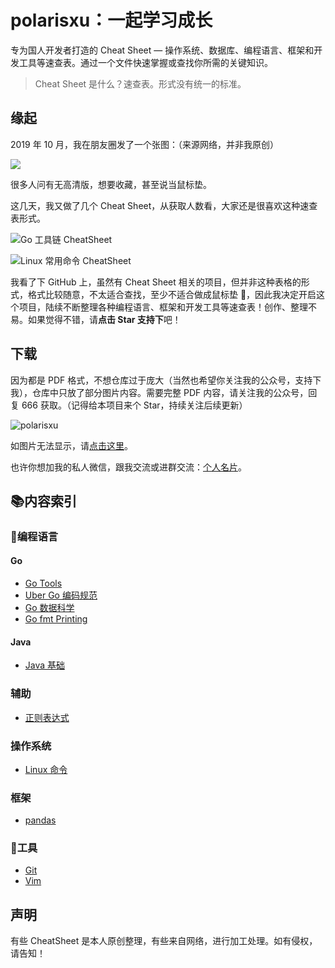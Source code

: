 # polarisxu：一起学习成长

专为国人开发者打造的 Cheat Sheet — 操作系统、数据库、编程语言、框架和开发工具等速查表。通过一个文件快速掌握或查找你所需的关键知识。

> Cheat Sheet 是什么？速查表。形式没有统一的标准。

## 缘起

2019 年 10 月，我在朋友圈发了一个张图：（来源网络，并非我原创）

![](golang.png)

很多人问有无高清版，想要收藏，甚至说当鼠标垫。

这几天，我又做了几个 Cheat Sheet，从获取人数看，大家还是很喜欢这种速查表形式。

![Go 工具链 CheatSheet](languages/go/go-tooling-cheat-sheet.png)

![Linux 常用命令 CheatSheet](os/linux/Linux-Command-Cheat-Sheet.png)

我看了下 GitHub 上，虽然有 Cheat Sheet 相关的项目，但并非这种表格的形式，格式比较随意，不太适合查找，至少不适合做成鼠标垫 🤣，因此我决定开启这个项目，陆续不断整理各种编程语言、框架和开发工具等速查表！创作、整理不易。如果觉得不错，请**点击 Star 支持下**吧！

## 下载

因为都是 PDF 格式，不想仓库过于庞大（当然也希望你关注我的公众号，支持下我），仓库中只放了部分图片内容。需要完整 PDF 内容，请关注我的公众号，回复 666 获取。（记得给本项目来个 Star，持续关注后续更新）

![polarisxu](polarisxu.jpg)

如图片无法显示，请[点击这里](https://static.studygolang.com/static/img/polarisxu-qrcode-m.jpg?imageView2/2/w/280)。

也许你想加我的私人微信，跟我交流或进群交流：[个人名片](https://static.studygolang.com/static/img/gopherstudio2.png)。

## 📚内容索引

### 📃编程语言

#### Go

- [Go Tools](languages/go/go-tooling-cheat-sheet.png)
- [Uber Go 编码规范](languages/go/uber-go-guide-cheat-sheet.png)
- [Go 数据科学](languages/go/data-science-in-go-cheat-sheet.png)
- [Go fmt Printing](languages/go/go-fmt-printing-cheat-sheet.png)

#### Java

- [Java 基础](languages/java/basic.png)

### 辅助

- [正则表达式](languages/other/regex-cheat-sheet.png)

### 操作系统

- [Linux 命令](os/linux/Linux-Command-Cheat-Sheet.png)

### 框架

- [pandas](frameworks/pandas.png)

### 🔧工具

- [Git](tools/git-cheat-sheet.png)
- [Vim](tools/vim-cheat-sheet.png)

## 声明

有些 CheatSheet 是本人原创整理，有些来自网络，进行加工处理。如有侵权，请告知！
